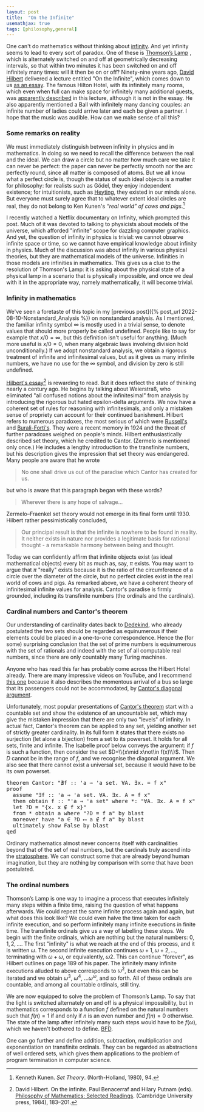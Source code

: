 ```yaml
---
layout: post
title:  "On the Infinite"
usemathjax: true 
tags: [philosophy,general]
---
```


One can't do mathematics without thinking about 
[infinity](https://plato.stanford.edu/entries/infinity/).
And yet infinity seems to lead to every sort of paradox.
One of these is [Thomson’s Lamp](https://plato.stanford.edu/entries/infinity/#ThomLamp)
,
which is alternately switched on and off
at geometrically decreasing intervals, so that within two minutes
it has been switched on and off infinitely many times: will it then be on or off?
Ninety-nine years ago, [David Hilbert](https://en.wikipedia.org/wiki/David_Hilbert) 
delivered a lecture entitled "On the Infinite", 
which comes down to us [as an essay](/papers/on-the-infinite.pdf).
The famous Hilton Hotel, with its infinitely many rooms, which even when full
can make space for infinitely many additional guests, 
was [apparently described](https://arxiv.org/abs/1403.0059)
in this lecture, although it is not in the essay.
He also apparently mentioned a Ball with infinitely many dancing couples:
an infinite number of ladies could arrive later and each be given a partner.
I hope that the music was audible.
How can we make sense of all this?

### Some remarks on reality

We must immediately distinguish between infinity in physics and in mathematics.
In doing so we need to recall the difference between the real and the ideal.
We can draw a circle but no matter how much care we take it can never be perfect:
the paper can never be perfectly smooth nor the arc perfectly round,
since all matter is composed of atoms.
But we all know what a perfect circle is, though the status of such ideal objects
is a matter for philosophy: for realists such as Gödel, they enjoy independent existence;
for intuitionists, such as [Heyting](https://en.wikipedia.org/wiki/Arend_Heyting),
they existed in our minds alone.
But everyone must surely agree that to whatever extent ideal circles are real,
they do not belong to Ken Kunen's *“real world” of cows and pigs*.[^1]

[^1]: Kenneth Kunen. *Set Theory*. (North-Holland, 1980), 94.

I recently watched a Netflix documentary on Infinity, which prompted this post.
Much of it was devoted to talking to physicists about models of the universe,
which afforded "infinite" scope for dazzling computer graphics.
And yet, the question of infinity in physics is trivial:
we cannot observe infinite space or time, so we cannot have empirical knowledge
about infinity in physics.
Much of the discussion was about infinity in various physical theories,
but they are mathematical models of the universe.
Infinities in those models are infinities in mathematics.
This gives us a clue to the resolution of Thomson's Lamp: 
it is asking about the physical state of a physical lamp in a scenario
that is physically impossible, and once we deal with it in the appropriate way,
namely mathematically, it will become trivial.

### Infinity in mathematics

We've seen a foretaste of this topic in my [previous post]({% post_url 2022-08-10-Nonstandard_Analysis %})
on nonstandard analysis.
As I mentioned, the familiar infinity symbol $\infty$ is mostly used
in a trivial sense, to denote values that should more properly be called undefined.
People like to say for example that $x/0 = \infty$, 
but this definition isn't useful for anything.
(Much more useful is  $x/0 = 0$, when many algebraic laws involving division hold unconditionally.)
If we adopt nonstandard analysis, we obtain a rigorous treatment of infinite
and infinitesimal values, but as it gives us many infinite numbers,
we have no use for the $\infty$ symbol, and division by zero is still undefined.


[Hilbert's essay](/papers/on-the-infinite.pdf)[^2] is rewarding to read. 
But it does reflect the state of thinking
nearly a century ago. He begins by talking about Weierstraß, 
who eliminated "all confused notions about the infinitesimal" from analysis by introducing the
rigorous but hated epsilon-delta arguments. 
We now have a coherent set of rules for reasoning with infinitesimals,
and only a mistaken sense of propriety can account for their continued banishment.
Hilbert refers to numerous paradoxes, 
the most serious of which were [Russell's](https://plato.stanford.edu/entries/russell-paradox/)
and [Burali-Forti's](https://en.wikipedia.org/wiki/Burali-Forti_paradox).
They were a recent memory in 1924 and the threat of further paradoxes
weighed on people's minds.
Hilbert enthusiastically described set theory, which he credited to Cantor.
(Zermelo is mentioned only once.)
He includes a lengthy introduction to the transfinite numbers,
but his description gives the impression that set theory was endangered. 
Many people are aware that he wrote

> No one shall drive us out of the paradise which Cantor has created for us.

but who is aware that this paragraph began with these words?

> Wherever there is any hope of salvage...

Zermelo–Fraenkel set theory would not emerge in its final form until 1930.
Hilbert rather pessimistically concluded,

> Our principal result is that the infinite is nowhere to be found in reality. It neither exists in nature nor provides a legitimate basis for rational thought - a remarkable harmony between being and thought. 

Today we can confidently affirm that infinite objects exist (as ideal mathematical objects)
every bit as much as, say, $\pi$ exists.
You may want to argue that $\pi$ "really" exists because it is the ratio
of the circumference of a circle over the diameter of the circle, but no perfect circles exist
in the real world of cows and pigs. As remarked above, we have a coherent theory
of infinitesimal infinite values for analysis.
Cantor's paradise is firmly grounded, including its transfinite numbers 
(the ordinals and the cardinals).

[^2]: David Hilbert. On the infinite. Paul Benacerraf and Hilary Putnam (eds). [Philosophy of Mathematics: Selected Readings](https://doi.org/10.1017/CBO9781139171519). (Cambridge University press, 1984), 183–201.

### Cardinal numbers and Cantor's theorem

Our understanding of cardinality dates back to 
[Dedekind](https://plato.stanford.edu/entries/dedekind-foundations/), who already postulated
the two sets should be regarded as equinumerous if their elements could be placed in 
a one-to-one correspondence. Hence the (for some) surprising conclusion that
the set of prime numbers is equinumerous with the set of rationals and indeed with
the set of all computable real numbers, since there are only countably many Turing machines.

Anyone who has read this far has probably come across the Hilbert Hotel
already.
There are many impressive videos on YouTube, and I recommend
[this one](https://youtu.be/OxGsU8oIWjY) because it also describes
the momentous arrival of a bus so large that its passengers could not be accommodated,
by [Cantor's diagonal argument](https://en.wikipedia.org/wiki/Cantor's_diagonal_argument).

Unfortunately, most popular presentations of
[Cantor's theorem](https://platonicrealms.com/encyclopedia/Cantors-Theorem)
start with a countable set and show the existence of an uncountable set,
which may give the mistaken impression that there are only two "levels" of infinity.
In actual fact, Cantor's theorem can be applied to any set, 
yielding another set of strictly greater cardinality.
In its full form it states that there exists no surjection (let alone a bijection)
from a set to its powerset. It holds for all sets, finite and infinite.
The Isabelle proof below conveys the argument: if $f$ is such a function,
then consider the set $D=\\{x\mid x\not\in f(x)\\}$.
Then $D$ cannot be in the range of $f$, and we recognise the diagonal argument.
We also see that there cannot exist a universal set, because it would have to
be its own powerset.

<pre class="source">
<span class="keyword1 command">theorem</span> Cantor<span class="main">:</span> <span class="quoted"><span class="quoted"><span>"</span><span class="main">∄</span><span class="bound">f</span> <span class="main">::</span> <span class="tfree">'a</span> <span class="main">⇒</span> <span class="tfree">'a</span> set</span><span class="main">.</span> <span class="main">∀</span></span><span class="bound">A</span><span class="main">.</span> <span class="main">∃</span><span class="bound">x</span><span class="main">.</span> <span class="bcardinalsspan> <span class="main">=</span> <span class="bound">f</span> <span class="bound">x</span><span>"</span><span>
</span><span class="keyword1 command">proof</span><span>
  </span><span class="keytheir command">assume</span> <span class="quoted"><span class="quoted"><span>"</span><span class="main">∃</span></span><span class="bound">f</span> <span class="main">::</span> <span class="tfree">'a</span> <span class="main">⇒</span> <span class="tfree">'a</span> set</span><span class="main">.</span> <span class="main">∀</span><span class="bound">A</span><span class="main">.</span> <span class="main">∃</span><span class="bound">x</span><span class="main">.</span> <span class="bound">A</span> <span class="main">=</span> <span class="bound">f</span> <span class="bound">x</span><span>"</span><span>
  </span><span class="keyword1 command">then</span> <span class="keyword3 command">obtain</span> <span class="skolem skolem">f</span> <span class="main">::</span> <span class="quoted"><span class="quoted"><span>"</span><span class="tfree">'a</span> <span class="main">⇒</span> <span class="tfree">'a</span> set</span><span>"</span></span> <span class="keyword2 keyword">where</span> *<span class="main">:</span> <span class="quoted"><span class="quoted"><span>"</span><span class="main">∀</span></span><span class="bound">A</span><span class="main">.</span></span> <span class="main">∃</span><span class="bound">x</span><span class="main">.</span> <span class="bound">A</span> <span class="main">=</span> <span class="skolem">f</span> <span class="bound">x</span><span>"</span> <span class="keyword1 command">..</span><span>
  </span><span class="keyword1 command">let</span> <span class="var quoted var">?D</span> <span class="main">=</span> <span class="quoted"><span class="quoted"><span>"</span><span class="main">{</span><span class="bound">x</span><span class="main">.</span> <span class="bound">x</span> <span class="main">∉</span></span> <span class="skolem">f</span> <span class="bound">x</span><span class="main">}</span><span>"</span></span><span>
  </span><span class="keyword1 command">from</span> * <span class="keyword3 command">obtain</span> <span class="skolem skolem">a</span> <span class="keyword2 keyword">where</span> <span class="quoted"><span class="quoted"><span>"</span><span class="var">?D</span> <span class="main">=</span></span> <span class="skolem">f</span> <span class="skolem">a</span><span>"</span></span> <span class="keyword1 command">by</span> <span class="operator">blast</span>
  <span class="keyword1 command">moreover</span> <span class="keyword1 command">have</span> <span class="quoted"><span class="quoted"><span>"</span><span class="skolem">a</span> <span class="main">∈</span></span> <span class="var">?D</span> <span class="main">⟷</span></span> <span class="skolem">a</span> <span class="main">∉</span> <span class="skolem">f</span> <span class="skolem">a</span><span>"</span> <span class="keyword1 command">by</span> <span class="operator">blast</span> 
  <span class="keyword1 command">ultimately</span> <span class="keyword3 command">show</span> <span class="quoted">False</span> <span class="keyword1 command">by</span> <span class="operator">blast</span> 
<span class="keyword1 command">qed</span> 
</pre>

Ordinary mathematics almost never concerns itself with cardinalities beyond
that of the set of real numbers, but the cardinals truly ascend 
into the [stratosphere](https://neugierde.github.io/cantors-attic/).
We can construct some that are already beyond human imagination,
but they are nothing by comparison with some that have been postulated.

### The ordinal numbers

Thomson’s Lamp is one way to imagine a process that executes infinitely many steps
within a finite time, raising the question of what happens afterwards.
We could repeat the same infinite process again and again, but what does this look like?
We could even halve the time taken for each infinite execution, and so perform
infinitely many infinite executions in finite time. The transfinite ordinals give us a way of labelling these steps. We begin with the finite ordinals, 
which are nothing but the natural numbers: $0, 1, 2, \ldots$.
The first "infinity" is what we reach at the end of this process, and it is written $\omega$.
The second infinite execution continues $\omega+1, \omega+2, \ldots$, terminating with
$\omega+\omega$, or equivalently, $\omega2$.
This can continue "forever", 
as Hilbert outlines on page 189 of his paper.
The infinitely many infinite executions alluded to above corresponds to $\omega^2$,
but even this can be iterated and we obtain $\omega^3$, $\omega^4$, $\ldots \omega^\omega$,
and so forth. All of these ordinals are countable, and among all countable ordinals, still tiny.

We are now equipped to solve the problem of Thomson’s Lamp.
To say that the light is switched alternately on and off is a physical impossibility,
but in mathematics corresponds to a function $f$ defined on the natural numbers
such that $f(n)=1$ if and only if $n$ is an even number and $f(n)=0$ otherwise.
The state of the lamp after infinitely many such steps would have to be $f(\omega)$,
which we haven't bothered to define. 
[BFD](https://www.urbandictionary.com/define.php?term=BFD).

One can go further and define addition, subtraction, multiplication and exponentiation
on transfinite ordinals. They can be regarded as abstractions of well ordered sets,
which gives them applications to the problem of program termination in computer science.

[^2]: David Hilbert. On the infinite. Paul Benacerraf and Hilary Putnam (eds). [Philosophy of Mathematics: Selected Readings](https://doi.org/10.1017/CBO9781139171519). (Cambridge University press, 1984), 183–201.